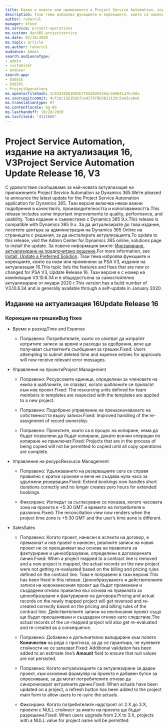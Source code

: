 ```yaml
---
title: Какво е новото или промененото в Project Service Automation, издание на актуализация 16, V3
description: Тази тема изброява функциите и корекциите, които са налични в Project Service Automation V3, издание на актуализация 16, V3.
author: ruhercul
manager: kfend
ms.service: project-operations
ms.custom: dyn365-projectservice
ms.date: 02/18/2020
ms.topic: article
ms.author: ruhercul
audience: Admin
search.audienceType:
- admin
- customizer
- enduser
search.app:
- D365CE
- D365PS
- ProjectOperations
ms.openlocfilehash: 2c93d34b61001b7755d426539ac384641a7bc9da
ms.sourcegitcommit: 4cf1dc1561b92fca4175f0b3813133c5e63ce8e6
ms.translationtype: HT
ms.contentlocale: bg-BG
ms.lasthandoff: 10/28/2020
ms.locfileid: "4121565"
---
```

# <a name="project-service-automation-update-release-16-v3"></a><span data-ttu-id="47f0c-103">Project Service Automation, издание на актуализация 16, V3</span><span class="sxs-lookup"><span data-stu-id="47f0c-103">Project Service Automation Update Release 16, V3</span></span>

<span data-ttu-id="47f0c-104">С удоволствие съобщаваме за най-новата актуализация на приложението Project Service Automation за Dynamics 365.</span><span class="sxs-lookup"><span data-stu-id="47f0c-104">We’re pleased to announce the latest update for the Project Service Automation application for Dynamics 365.</span></span> <span data-ttu-id="47f0c-105">Тази версия включва някои важни подобрения в качеството, производителността и използваемостта.</span><span class="sxs-lookup"><span data-stu-id="47f0c-105">This release includes some important improvements to quality, performance, and usability.</span></span>  <span data-ttu-id="47f0c-106">Това издание е съвместимо с Dynamics 365 9.x.</span><span class="sxs-lookup"><span data-stu-id="47f0c-106">This release is compatible with Dynamics 365 9.x.</span></span> <span data-ttu-id="47f0c-107">За да актуализирате до това издание, посетете центъра за администрация на Dynamics 365 Online на страницата с решения, за да инсталирате актуализацията.</span><span class="sxs-lookup"><span data-stu-id="47f0c-107">To update to this release, visit the Admin Center for Dynamics 365 online, solutions page to install the update.</span></span> <span data-ttu-id="47f0c-108">За повече информация вижте: [Инсталиране, актуализиране на предпочитано решение](https://docs.microsoft.com/dynamics365/project-service/upgrade-psa-home-page).</span><span class="sxs-lookup"><span data-stu-id="47f0c-108">For more information, see [Install, Update a Preferred Solution](https://docs.microsoft.com/dynamics365/project-service/upgrade-psa-home-page).</span></span>
<span data-ttu-id="47f0c-109">Тази тема изброява функциите и корекциите, които са нови или променени за PSA V3, издание на актуализация 16.</span><span class="sxs-lookup"><span data-stu-id="47f0c-109">This topic lists the features and fixes that are new or changed for PSA V3, Update Release 16.</span></span> <span data-ttu-id="47f0c-110">Тази версия е с номер на компилация V3.10.6.34 и е общодостъпна за самостоятелно актуализиране от януари 2020 г.</span><span class="sxs-lookup"><span data-stu-id="47f0c-110">This version has a build number of V3.10.6.34 and is generally available through a self-update in January 2020.</span></span>


## <a name="update-release-16"></a><span data-ttu-id="47f0c-111">Издание на актуализация 16</span><span class="sxs-lookup"><span data-stu-id="47f0c-111">Update Release 16</span></span>

### <a name="bug-fixes"></a><span data-ttu-id="47f0c-112">Корекции на грешки</span><span class="sxs-lookup"><span data-stu-id="47f0c-112">Bug fixes</span></span>

-   <span data-ttu-id="47f0c-113">Време и разход</span><span class="sxs-lookup"><span data-stu-id="47f0c-113">Time and Expense</span></span>

    -   <span data-ttu-id="47f0c-114">Поправено: Потребителите, които се опитват да изпратят изтритите записи за време и разходи за одобрения, вече ще получават съответните съобщения за грешки.</span><span class="sxs-lookup"><span data-stu-id="47f0c-114">Fixed: Users attempting to submit deleted time and expense entries for approvals will now receive relevant error messages.</span></span>

-   <span data-ttu-id="47f0c-115">Управление на проекти</span><span class="sxs-lookup"><span data-stu-id="47f0c-115">Project Management</span></span>

    -   <span data-ttu-id="47f0c-116">Поправено: Ресурсовите единици, определени за членовете на екипа в шаблоните, се спазват, когато шаблоните се прилагат към нов проект.</span><span class="sxs-lookup"><span data-stu-id="47f0c-116">Fixed: The resourcing units defined for team members in templates are respected with the templates are applied to a new project.</span></span>

    -   <span data-ttu-id="47f0c-117">Поправено: Подобрено управление на преназначаването на собствеността върху записи.</span><span class="sxs-lookup"><span data-stu-id="47f0c-117">Fixed: Improved handling of the re-assignment of record ownership.</span></span>

    -   <span data-ttu-id="47f0c-118">Поправено: Проектите, които са в процес на копиране, няма да бъдат позволени да бъдат копирани, докато всички операции по копиране не приключат.</span><span class="sxs-lookup"><span data-stu-id="47f0c-118">Fixed: Projects that are in the process of being copied will not be permitted to copied until all copy operations are complete.</span></span>

-   <span data-ttu-id="47f0c-119">Управление на ресурс</span><span class="sxs-lookup"><span data-stu-id="47f0c-119">Resource Management</span></span>

    -   <span data-ttu-id="47f0c-120">Поправено: Удължаването на резервациите сега се справя правилно с кратки срокове и вече не създава нула часа за удължени резервации.</span><span class="sxs-lookup"><span data-stu-id="47f0c-120">Fixed: Extend bookings now handles short durations correctly and no longer creates zero hours for extended bookings.</span></span>

    -   <span data-ttu-id="47f0c-121">Фиксирано: Изгледът за съгласуване се показва, когато часовата зона на проекта е +5:30 GMT и времето на потребителя е различно.</span><span class="sxs-lookup"><span data-stu-id="47f0c-121">Fixed: The reconciliation view now renders when the project time zone is +5:30 GMT and the user’s time aone is different.</span></span>

-   <span data-ttu-id="47f0c-122">Sales</span><span class="sxs-lookup"><span data-stu-id="47f0c-122">Sales</span></span>

    -   <span data-ttu-id="47f0c-123">Поправено: Когато проект, нанесен в аспекти на договор, е премахнат и нов проект е нанесен, реалните записи на новия проект не се преоценяват въз основа на правилата за фактуриране и ценообразуване, определени в договорената линия.</span><span class="sxs-lookup"><span data-stu-id="47f0c-123">Fixed: When a project mapped to a contract line is removed and a new project is mapped, the actual records on the new project were not getting re-evaluated based on the billing and pricing rules defined on the contract line.</span></span> <span data-ttu-id="47f0c-124">Това е поправено в тази версия.</span><span class="sxs-lookup"><span data-stu-id="47f0c-124">This has been fixed in this release.</span></span> <span data-ttu-id="47f0c-125">Ценообразуването и действителните записи на новонанесения проект ще бъдат променени и създадени отново правилно въз основа на правилата за ценообразуване и фактуриране на договора.</span><span class="sxs-lookup"><span data-stu-id="47f0c-125">Pricing and actual records on the newly mapped project will get reversed and re-created correctly based on the pricing and billing rules of the contract line.</span></span> <span data-ttu-id="47f0c-126">Действителните записи на неописания проект също ще бъдат преоценявани и създадени отново като следствие.</span><span class="sxs-lookup"><span data-stu-id="47f0c-126">The actual records of the un-mapped project will also get re-evaluated and re-created as a consequence.</span></span>

    -   <span data-ttu-id="47f0c-127">Поправено: Добавено е допълнително валидиране към полето **Количество** на реда с прогноза, за да се гарантира, че нулевите стойности не се запазват.</span><span class="sxs-lookup"><span data-stu-id="47f0c-127">Fixed: Additional validation has been added to an estimate line’s **Amount** field to ensure that null values are not persisted.</span></span>

    -   <span data-ttu-id="47f0c-128">Поправено: Когато актуализациите са актуализирани за даден проект, към основния формуляр на проекта е добавен бутон за опресняване, за да могат потребителите отново да синхронизират актуалните данни.</span><span class="sxs-lookup"><span data-stu-id="47f0c-128">Fixed: When actuals have been updated on a project, a refresh button has been added to the project main form to allow users to re-sync the actuals.</span></span>

    -   <span data-ttu-id="47f0c-129">Фиксирано: Когато потребителите надстроят от 2.X до 3.X, проекти с NULL стойност за името на проекта ще бъдат разрешени.</span><span class="sxs-lookup"><span data-stu-id="47f0c-129">Fixed: When users upgrade from 2.X to 3.X, projects with a NULL value for project name will be permitted.</span></span>

